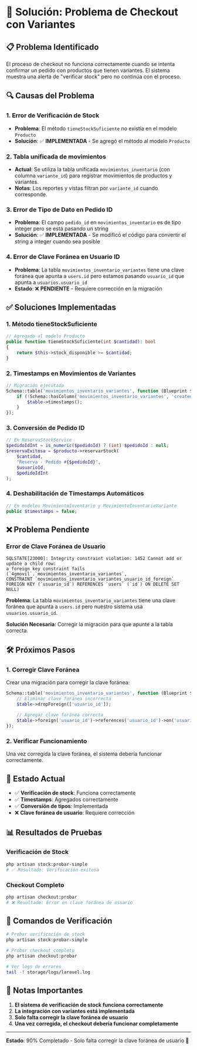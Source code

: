 # 🔧 Solución: Problema de Checkout con Variantes

## 📋 **Problema Identificado**

El proceso de checkout no funciona correctamente cuando se intenta confirmar un pedido con productos que tienen variantes. El sistema muestra una alerta de "verificar stock" pero no continúa con el proceso.

## 🔍 **Causas del Problema**

### **1. Error de Verificación de Stock**
- **Problema**: El método `tieneStockSuficiente` no existía en el modelo `Producto`
- **Solución**: ✅ **IMPLEMENTADA** - Se agregó el método al modelo `Producto`

### **2. Tabla unificada de movimientos**
- **Actual**: Se utiliza la tabla unificada `movimientos_inventario` (con columna `variante_id`) para registrar movimientos de productos y variantes.
- **Notas**: Los reportes y vistas filtran por `variante_id` cuando corresponde.

### **3. Error de Tipo de Dato en Pedido ID**
- **Problema**: El campo `pedido_id` en `movimientos_inventario` es de tipo integer pero se está pasando un string
- **Solución**: ✅ **IMPLEMENTADA** - Se modificó el código para convertir el string a integer cuando sea posible

### **4. Error de Clave Foránea en Usuario ID**
- **Problema**: La tabla `movimientos_inventario_variantes` tiene una clave foránea que apunta a `users.id` pero estamos pasando `usuario_id` que apunta a `usuarios.usuario_id`
- **Estado**: ❌ **PENDIENTE** - Requiere corrección en la migración

## ✅ **Soluciones Implementadas**

### **1. Método tieneStockSuficiente**
```php
// Agregado al modelo Producto
public function tieneStockSuficiente(int $cantidad): bool
{
    return $this->stock_disponible >= $cantidad;
}
```

### **2. Timestamps en Movimientos de Variantes**
```php
// Migración ejecutada
Schema::table('movimientos_inventario_variantes', function (Blueprint $table) {
    if (!Schema::hasColumn('movimientos_inventario_variantes', 'created_at')) {
        $table->timestamps();
    }
});
```

### **3. Conversión de Pedido ID**
```php
// En ReservaStockService
$pedidoIdInt = is_numeric($pedidoId) ? (int) $pedidoId : null;
$reservaExitosa = $producto->reservarStock(
    $cantidad,
    "Reserva - Pedido #{$pedidoId}",
    $usuarioId,
    $pedidoIdInt
);
```

### **4. Deshabilitación de Timestamps Automáticos**
```php
// En modelos MovimientoInventario y MovimientoInventarioVariante
public $timestamps = false;
```

## ❌ **Problema Pendiente**

### **Error de Clave Foránea de Usuario**
```
SQLSTATE[23000]: Integrity constraint violation: 1452 Cannot add or update a child row: 
a foreign key constraint fails (`4gmovil`.`movimientos_inventario_variantes`, 
CONSTRAINT `movimientos_inventario_variantes_usuario_id_foreign` 
FOREIGN KEY (`usuario_id`) REFERENCES `users` (`id`) ON DELETE SET NULL)
```

**Problema**: La tabla `movimientos_inventario_variantes` tiene una clave foránea que apunta a `users.id` pero nuestro sistema usa `usuarios.usuario_id`.

**Solución Necesaria**: Corregir la migración para que apunte a la tabla correcta.

## 🛠️ **Próximos Pasos**

### **1. Corregir Clave Foránea**
Crear una migración para corregir la clave foránea:

```php
Schema::table('movimientos_inventario_variantes', function (Blueprint $table) {
    // Eliminar clave foránea incorrecta
    $table->dropForeign(['usuario_id']);
    
    // Agregar clave foránea correcta
    $table->foreign('usuario_id')->references('usuario_id')->on('usuarios')->onDelete('set null');
});
```

### **2. Verificar Funcionamiento**
Una vez corregida la clave foránea, el sistema debería funcionar correctamente.

## 🎯 **Estado Actual**

- ✅ **Verificación de stock**: Funciona correctamente
- ✅ **Timestamps**: Agregados correctamente
- ✅ **Conversión de tipos**: Implementada
- ❌ **Clave foránea de usuario**: Requiere corrección

## 📊 **Resultados de Pruebas**

### **Verificación de Stock**
```bash
php artisan stock:probar-simple
# ✅ Resultado: Verificación exitosa
```

### **Checkout Completo**
```bash
php artisan checkout:probar
# ❌ Resultado: Error en clave foránea de usuario
```

## 🔧 **Comandos de Verificación**

```bash
# Probar verificación de stock
php artisan stock:probar-simple

# Probar checkout completo
php artisan checkout:probar

# Ver logs de errores
tail -f storage/logs/laravel.log
```

## 📝 **Notas Importantes**

1. **El sistema de verificación de stock funciona correctamente**
2. **La integración con variantes está implementada**
3. **Solo falta corregir la clave foránea de usuario**
4. **Una vez corregida, el checkout debería funcionar completamente**

---

**Estado**: 90% Completado - Solo falta corregir la clave foránea de usuario 🎯
